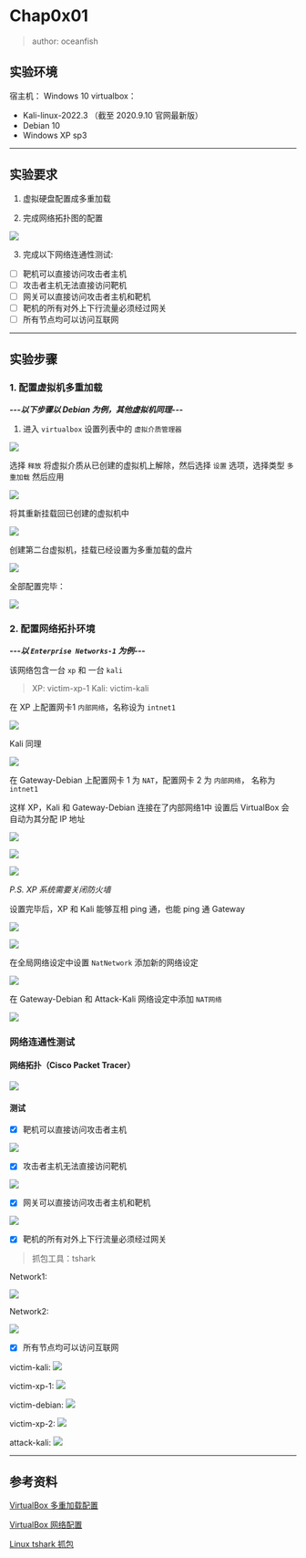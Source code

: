 # Chap0x01
> author: oceanfish

## 实验环境
宿主机： Windows 10
virtualbox：
* Kali-linux-2022.3 （截至 2020.9.10 官网最新版）
* Debian 10 
* Windows XP sp3

---

## 实验要求

1. 虚拟硬盘配置成多重加载

2. 完成网络拓扑图的配置

![](img/net.png)

3. 完成以下网络连通性测试:

* [ ] 靶机可以直接访问攻击者主机
* [ ] 攻击者主机无法直接访问靶机
* [ ] 网关可以直接访问攻击者主机和靶机
* [ ] 靶机的所有对外上下行流量必须经过网关
* [ ] 所有节点均可以访问互联网

---

## 实验步骤

### 1. 配置虚拟机多重加载

***---以下步骤以 Debian 为例，其他虚拟机同理---***

1. 进入 `virtualbox` 设置列表中的 `虚拟介质管理器`

![](img/virtual-manage.png)

选择 `释放` 将虚拟介质从已创建的虚拟机上解除，然后选择 `设置` 选项，选择类型 `多重加载` 然后应用

![](img/virtual-set.png)

将其重新挂载回已创建的虚拟机中

![](img/setback.png)

创建第二台虚拟机，挂载已经设置为多重加载的盘片

![](img/create-new.png)

全部配置完毕：

![](img/setok.png)

### 2. 配置网络拓扑环境

***---以 `Enterprise Networks-1` 为例---***

该网络包含一台 `xp` 和 一台 `kali`

>XP: victim-xp-1
>Kali: victim-kali

在 XP 上配置网卡1 `内部网络`，名称设为 `intnet1`

![](img/xp-net.png)

Kali 同理

![](img/kali-net.png)

在 Gateway-Debian 上配置网卡 1 为 `NAT`，配置网卡 2 为 `内部网络`， 名称为 `intnet1`

这样 XP，Kali 和 Gateway-Debian 连接在了内部网络1中
设置后 VirtualBox 会自动为其分配 IP 地址

![](img/xp-ip.png)

![](img/kali-ip.png)

![](img/gateway-ip.png)

*P.S. XP 系统需要关闭防火墙*

设置完毕后，XP 和 Kali 能够互相 ping 通，也能 ping 通 Gateway

![](img/xp-ping.png)

![](img/kali-ping.png)

在全局网络设定中设置 `NatNetwork` 添加新的网络设定

![](img/nat.png)

在 Gateway-Debian 和 Attack-Kali 网络设定中添加 `NAT网络`

![](img/nat-gateway.png)

###  网络连通性测试

#### 网络拓扑（Cisco Packet Tracer）

![](img/netpic.png)

#### 测试

* [x] 靶机可以直接访问攻击者主机

![](img/v-a.png)

* [x] 攻击者主机无法直接访问靶机

![](img/a-v.png)

* [x] 网关可以直接访问攻击者主机和靶机

![](img/g-a-v.png)

* [x] 靶机的所有对外上下行流量必须经过网关

> 抓包工具：tshark

Network1:

![](img/victim-kali-tshark.png)

Network2:

![](img/victim-debian-tshark.png)

* [x] 所有节点均可以访问互联网

victim-kali:
![](img/network1.png)

victim-xp-1:
![](img/network2.png)

victim-debian:
![](img/network3.png)

victim-xp-2:
![](img/network4.png)

attack-kali:
![](img/network5.png)

---

## 参考资料

[VirtualBox 多重加载配置](https://expoli.tech/articles/2021/06/07/1623066136894.html)

[VirtualBox 网络配置](https://www.nakivo.com/blog/virtualbox-network-setting-guide/)

[Linux tshark 抓包](https://blog.csdn.net/carefree2005/article/details/122131633)